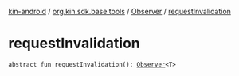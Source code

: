 [kin-android](../../index.md) / [org.kin.sdk.base.tools](../index.md) / [Observer](index.md) / [requestInvalidation](./request-invalidation.md)

# requestInvalidation

`abstract fun requestInvalidation(): `[`Observer`](index.md)`<T>`